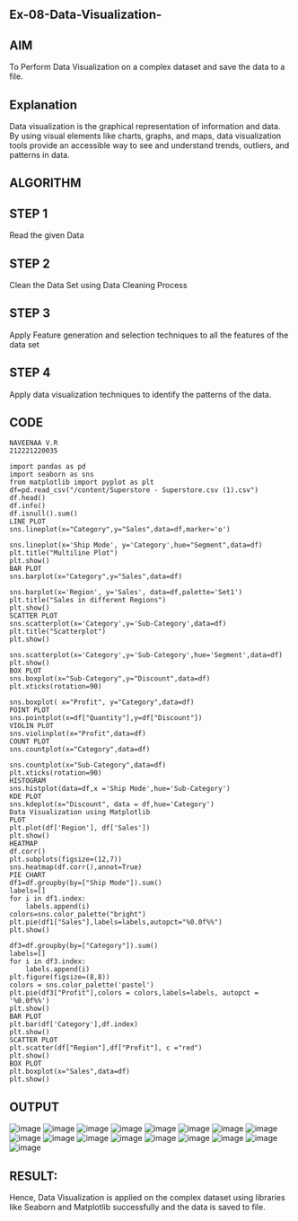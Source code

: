## Ex-08-Data-Visualization-
## AIM
To Perform Data Visualization on a complex dataset and save the data to a file.

## Explanation
Data visualization is the graphical representation of information and data. By using visual elements like charts, graphs, and maps, data visualization tools provide an accessible way to see and understand trends, outliers, and patterns in data.

## ALGORITHM
## STEP 1
Read the given Data

## STEP 2
Clean the Data Set using Data Cleaning Process

## STEP 3
Apply Feature generation and selection techniques to all the features of the data set

## STEP 4
Apply data visualization techniques to identify the patterns of the data.

## CODE
```
NAVEENAA V.R
212221220035
```
```
import pandas as pd
import seaborn as sns
from matplotlib import pyplot as plt
df=pd.read_csv("/content/Superstore - Superstore.csv (1).csv")
df.head()
df.info()
df.isnull().sum()
LINE PLOT
sns.lineplot(x="Category",y="Sales",data=df,marker='o')

sns.lineplot(x='Ship Mode', y='Category',hue="Segment",data=df)
plt.title("Multiline Plot")
plt.show()
BAR PLOT
sns.barplot(x="Category",y="Sales",data=df)

sns.barplot(x='Region', y='Sales', data=df,palette='Set1')
plt.title("Sales in different Regions")
plt.show()
SCATTER PLOT
sns.scatterplot(x='Category',y='Sub-Category',data=df)
plt.title("Scatterplot")
plt.show()

sns.scatterplot(x='Category',y='Sub-Category',hue='Segment',data=df)
plt.show()
BOX PLOT
sns.boxplot(x="Sub-Category",y="Discount",data=df)
plt.xticks(rotation=90)

sns.boxplot( x="Profit", y="Category",data=df)
POINT PLOT
sns.pointplot(x=df["Quantity"],y=df["Discount"])
VIOLIN PLOT
sns.violinplot(x="Profit",data=df)
COUNT PLOT
sns.countplot(x="Category",data=df)

sns.countplot(x="Sub-Category",data=df)
plt.xticks(rotation=90)
HISTOGRAM
sns.histplot(data=df,x ='Ship Mode',hue='Sub-Category')
KDE PLOT
sns.kdeplot(x="Discount", data = df,hue='Category')
Data Visualization using Matplotlib
PLOT
plt.plot(df['Region'], df['Sales'])
plt.show()
HEATMAP
df.corr()
plt.subplots(figsize=(12,7))
sns.heatmap(df.corr(),annot=True)
PIE CHART
df1=df.groupby(by=["Ship Mode"]).sum()
labels=[]
for i in df1.index:
    labels.append(i)
colors=sns.color_palette("bright")
plt.pie(df1["Sales"],labels=labels,autopct="%0.0f%%")
plt.show()

df3=df.groupby(by=["Category"]).sum()
labels=[]
for i in df3.index:
    labels.append(i) 
plt.figure(figsize=(8,8))
colors = sns.color_palette('pastel')
plt.pie(df3["Profit"],colors = colors,labels=labels, autopct = '%0.0f%%')
plt.show()
BAR PLOT
plt.bar(df['Category'],df.index)
plt.show()
SCATTER PLOT
plt.scatter(df["Region"],df["Profit"], c ="red")
plt.show()
BOX PLOT
plt.boxplot(x="Sales",data=df)
plt.show()
```
## OUTPUT
![image](https://github.com/Naveenaa28/ODD2023-Datascience-Ex-08/assets/131433133/7e258d7a-d4a2-4077-ae3f-32b8afff6d72)
![image](https://github.com/Naveenaa28/ODD2023-Datascience-Ex-08/assets/131433133/4dc70649-b919-4698-b37a-10d2bd5bbd0e)
![image](https://github.com/Naveenaa28/ODD2023-Datascience-Ex-08/assets/131433133/7a6f79bb-6b16-4613-bf5b-65866e5e43cb)
![image](https://github.com/Naveenaa28/ODD2023-Datascience-Ex-08/assets/131433133/5514ad7e-2a91-4b4e-a9cc-83938ca3c0f6)
![image](https://github.com/Naveenaa28/ODD2023-Datascience-Ex-08/assets/131433133/7021724f-8ab5-43eb-9cb5-13cb80f038e9)
![image](https://github.com/Naveenaa28/ODD2023-Datascience-Ex-08/assets/131433133/a4bd8599-9162-4f92-818e-28e4d91b2461)
![image](https://github.com/Naveenaa28/ODD2023-Datascience-Ex-08/assets/131433133/cb527cdc-3d2f-4919-98b5-b311c0ab0924)
![image](https://github.com/Naveenaa28/ODD2023-Datascience-Ex-08/assets/131433133/13b674e6-70d5-405e-afa7-20e81890f820)
![image](https://github.com/Naveenaa28/ODD2023-Datascience-Ex-08/assets/131433133/7e3429ed-b04f-4b88-93dd-26546397077b)
![image](https://github.com/Naveenaa28/ODD2023-Datascience-Ex-08/assets/131433133/c3c9d9d5-74d1-4e64-8887-eb4569c8db2f)
![image](https://github.com/Naveenaa28/ODD2023-Datascience-Ex-08/assets/131433133/ef4dd176-0db7-4c60-a525-d81030300f01)
![image](https://github.com/Naveenaa28/ODD2023-Datascience-Ex-08/assets/131433133/c60895d9-65ce-49a1-8458-3099d888e526)
![image](https://github.com/Naveenaa28/ODD2023-Datascience-Ex-08/assets/131433133/d140d0e9-2b37-4fb4-8cd1-f1a7efb1dabd)
![image](https://github.com/Naveenaa28/ODD2023-Datascience-Ex-08/assets/131433133/f1e20fea-2bf7-437c-9de3-39d457faf185)
![image](https://github.com/Naveenaa28/ODD2023-Datascience-Ex-08/assets/131433133/26141b40-c67c-466d-abce-58a890af57cb)
![image](https://github.com/Naveenaa28/ODD2023-Datascience-Ex-08/assets/131433133/980d0452-0a25-49bd-bd7a-60c07a382370)
![image](https://github.com/Naveenaa28/ODD2023-Datascience-Ex-08/assets/131433133/9cd46859-c0a4-456f-ae75-d4bc91feb118)
## RESULT:
Hence, Data Visualization is applied on the complex dataset using libraries like Seaborn and Matplotlib successfully and the data is saved to file.


